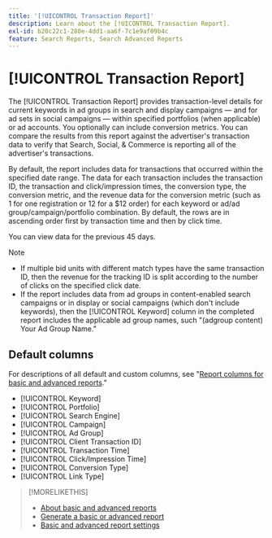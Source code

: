 ```yaml
---
title: '[!UICONTROL Transaction Report]'
description: Learn about the [!UICONTROL Transaction Report].
exl-id: b20c22c1-280e-4dd1-aa6f-7c1e9af09b4c
feature: Search Reports, Search Advanced Reports
---
```

# [!UICONTROL Transaction Report]

The [!UICONTROL Transaction Report] provides transaction-level details for current keywords in ad groups in search and
display campaigns &mdash; and for ad sets in social campaigns &mdash; within specified portfolios (when applicable) or ad accounts. You optionally can include conversion metrics. You can compare the results from this report against the advertiser's transaction data to verify that Search, Social, & Commerce is reporting all of the advertiser's transactions.

By default, the report includes data for transactions that occurred within the specified date range. The data for each transaction includes the transaction ID, the transaction and click/impression times, the conversion type, the conversion metric, and the revenue data for the conversion metric (such as 1 for one registration or 12 for a $12 order) for each keyword or ad/ad group/campaign/portfolio combination. By default, the rows are in ascending order first by transaction time and then by click time.

You can view data for the previous 45 days.

>[!NOTE]
>
>* If multiple bid units with different match types have the same transaction ID, then the revenue for the tracking ID is split according to the number of clicks on the specified click date.
>* If the report includes data from ad groups in content-enabled search campaigns or in display or social campaigns (which don't include keywords), then the [!UICONTROL Keyword] column in the completed report includes the applicable ad group names, such "(adgroup content) Your Ad Group Name."

## Default columns

For descriptions of all default and custom columns, see "[Report columns for basic and advanced reports](basic-advanced-report-columns.md)."

* [!UICONTROL Keyword]
* [!UICONTROL Portfolio]
* [!UICONTROL Search Engine]
* [!UICONTROL Campaign]
* [!UICONTROL Ad Group]
* [!UICONTROL Client Transaction ID]
* [!UICONTROL Transaction Time]
* [!UICONTROL Click/Impression Time]
* [!UICONTROL Conversion Type]
* [!UICONTROL Link Type]

>[!MORELIKETHIS]
>
>* [About basic and advanced reports](basic-advanced-report-about.md)
>* [Generate a basic or advanced report](basic-advanced-report-generate.md)
>* [Basic and advanced report settings](basic-advanced-report-settings.md)
